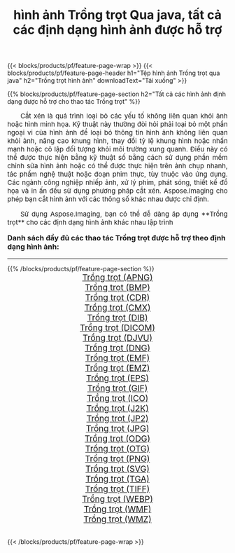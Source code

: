 ﻿---
title: hình ảnh Trồng trọt Qua java, tất cả các định dạng hình ảnh được hỗ trợ 
weight: 3920
url: /vi/java/crop/ 
lang: vi
langdirlevel: 2
locales: zh-hans,ja,it,ru,de,es,fr,nl,id,lt,pl,pt,vi,tr,ko,zh-hant,ar,hi,th,sv,cs,uk,he
description: Sử dụng Aspose.Imaging, bạn có thể dễ dàng Trồng trọt hình ảnh qua java
---

{{< blocks/products/pf/feature-page-wrap >}}
{{< blocks/products/pf/feature-page-header h1="Tệp hình ảnh Trồng trọt qua java" h2="Trồng trọt hình ảnh" downloadText="Tải xuống" >}}


{{% blocks/products/pf/feature-page-section  h2="Tất cả các hình ảnh định dạng được hỗ trợ cho thao tác Trồng trọt" %}}
<p align="justify" style="text-indent:2em;font-size:15px;">
Cắt xén là quá trình loại bỏ các yếu tố không liên quan khỏi ảnh hoặc hình minh họa. Kỹ thuật này thường đòi hỏi phải loại bỏ một phần ngoại vi của hình ảnh để loại bỏ thông tin hình ảnh không liên quan khỏi ảnh, nâng cao khung hình, thay đổi tỷ lệ khung hình hoặc nhấn mạnh hoặc cô lập đối tượng khỏi môi trường xung quanh. Điều này có thể được thực hiện bằng kỹ thuật số bằng cách sử dụng phần mềm chỉnh sửa hình ảnh hoặc có thể được thực hiện trên ảnh chụp nhanh, tác phẩm nghệ thuật hoặc đoạn phim thực, tùy thuộc vào ứng dụng. Các ngành công nghiệp nhiếp ảnh, xử lý phim, phát sóng, thiết kế đồ họa và in ấn đều sử dụng phương pháp cắt xén. Aspose.Imaging cho phép bạn cắt hình ảnh với các thông số khác nhau được chỉ định.
</p>
<p align="justify" style="text-indent:2em;font-size:15px;">
Sử dụng Aspose.Imaging, bạn có thể dễ dàng áp dụng **Trồng trọt** cho các định dạng hình ảnh khác nhau lập trình
</p>
<h3 style="margin-top:16px;">
Danh sách đầy đủ các thao tác Trồng trọt được hỗ trợ theo định dạng hình ảnh:
</h3>
<hr/>
{{% /blocks/products/pf/feature-page-section %}}
<div class="container-fluid productfamilypage bg-gray">
    <div class="convertypes bg-gray agp-content section">
        <div class="container">
		<div class="row other-converters" style="gap: 10px;font-size: 19px;text-align:center;">
		    <div class='col-md-3 other-converter remove-lp remove-rp'><a href="/imaging/vi/java/crop/apng/" style="padding:15px;">Trồng trọt (APNG)</a></div><div class='col-md-3 other-converter remove-lp remove-rp'><a href="/imaging/vi/java/crop/bmp/" style="padding:15px;">Trồng trọt (BMP)</a></div><div class='col-md-3 other-converter remove-lp remove-rp'><a href="/imaging/vi/java/crop/cdr/" style="padding:15px;">Trồng trọt (CDR)</a></div><div class='col-md-3 other-converter remove-lp remove-rp'><a href="/imaging/vi/java/crop/cmx/" style="padding:15px;">Trồng trọt (CMX)</a></div><div class='col-md-3 other-converter remove-lp remove-rp'><a href="/imaging/vi/java/crop/dib/" style="padding:15px;">Trồng trọt (DIB)</a></div><div class='col-md-3 other-converter remove-lp remove-rp'><a href="/imaging/vi/java/crop/dicom/" style="padding:15px;">Trồng trọt (DICOM)</a></div><div class='col-md-3 other-converter remove-lp remove-rp'><a href="/imaging/vi/java/crop/djvu/" style="padding:15px;">Trồng trọt (DJVU)</a></div><div class='col-md-3 other-converter remove-lp remove-rp'><a href="/imaging/vi/java/crop/dng/" style="padding:15px;">Trồng trọt (DNG)</a></div><div class='col-md-3 other-converter remove-lp remove-rp'><a href="/imaging/vi/java/crop/emf/" style="padding:15px;">Trồng trọt (EMF)</a></div><div class='col-md-3 other-converter remove-lp remove-rp'><a href="/imaging/vi/java/crop/emz/" style="padding:15px;">Trồng trọt (EMZ)</a></div><div class='col-md-3 other-converter remove-lp remove-rp'><a href="/imaging/vi/java/crop/eps/" style="padding:15px;">Trồng trọt (EPS)</a></div><div class='col-md-3 other-converter remove-lp remove-rp'><a href="/imaging/vi/java/crop/gif/" style="padding:15px;">Trồng trọt (GIF)</a></div><div class='col-md-3 other-converter remove-lp remove-rp'><a href="/imaging/vi/java/crop/ico/" style="padding:15px;">Trồng trọt (ICO)</a></div><div class='col-md-3 other-converter remove-lp remove-rp'><a href="/imaging/vi/java/crop/j2k/" style="padding:15px;">Trồng trọt (J2K)</a></div><div class='col-md-3 other-converter remove-lp remove-rp'><a href="/imaging/vi/java/crop/jp2/" style="padding:15px;">Trồng trọt (JP2)</a></div><div class='col-md-3 other-converter remove-lp remove-rp'><a href="/imaging/vi/java/crop/jpg/" style="padding:15px;">Trồng trọt (JPG)</a></div><div class='col-md-3 other-converter remove-lp remove-rp'><a href="/imaging/vi/java/crop/odg/" style="padding:15px;">Trồng trọt (ODG)</a></div><div class='col-md-3 other-converter remove-lp remove-rp'><a href="/imaging/vi/java/crop/otg/" style="padding:15px;">Trồng trọt (OTG)</a></div><div class='col-md-3 other-converter remove-lp remove-rp'><a href="/imaging/vi/java/crop/png/" style="padding:15px;">Trồng trọt (PNG)</a></div><div class='col-md-3 other-converter remove-lp remove-rp'><a href="/imaging/vi/java/crop/svg/" style="padding:15px;">Trồng trọt (SVG)</a></div><div class='col-md-3 other-converter remove-lp remove-rp'><a href="/imaging/vi/java/crop/tga/" style="padding:15px;">Trồng trọt (TGA)</a></div><div class='col-md-3 other-converter remove-lp remove-rp'><a href="/imaging/vi/java/crop/tiff/" style="padding:15px;">Trồng trọt (TIFF)</a></div><div class='col-md-3 other-converter remove-lp remove-rp'><a href="/imaging/vi/java/crop/webp/" style="padding:15px;">Trồng trọt (WEBP)</a></div><div class='col-md-3 other-converter remove-lp remove-rp'><a href="/imaging/vi/java/crop/wmf/" style="padding:15px;">Trồng trọt (WMF)</a></div><div class='col-md-3 other-converter remove-lp remove-rp'><a href="/imaging/vi/java/crop/wmz/" style="padding:15px;">Trồng trọt (WMZ)</a></div>
                </div>
        </div>
    </div>
</div>
<br/>

{{< /blocks/products/pf/feature-page-wrap >}}
